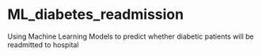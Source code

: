 # ML_diabetes_readmission
Using Machine Learning Models to predict whether diabetic patients will be readmitted to hospital
